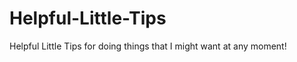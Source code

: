 Helpful-Little-Tips
===================

Helpful Little Tips for doing things that I might want at any moment!
